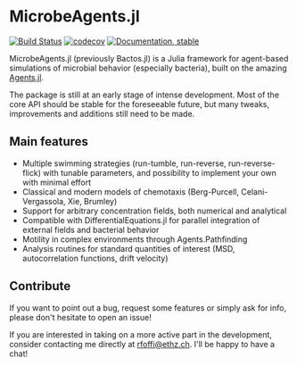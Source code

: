 # MicrobeAgents.jl

[![Build Status](https://github.com/mastrof/MicrobeAgents.jl/workflows/CI/badge.svg)](https://github.com/mastrof/MicrobeAgents.jl/actions)
[![codecov](https://codecov.io/gh/mastrof/MicrobeAgents.jl/branch/main/graphs/badge.svg)](https://codecov.io/gh/mastrof/MicrobeAgents.jl)
[![Documentation, stable](https://img.shields.io/badge/docs-latest-blue.svg)](https://mastrof.github.io/Bactos.jl/dev/)

MicrobeAgents.jl (previously Bactos.jl) is a Julia framework for agent-based simulations of microbial behavior (especially bacteria), built on the amazing [Agents.jl](https://github.com/JuliaDynamics/Agents.jl).

The package is still at an early stage of intense development.
Most of the core API should be stable for the foreseeable future, but many tweaks, improvements and additions still need to be made.

## Main features
- Multiple swimming strategies (run-tumble, run-reverse, run-reverse-flick) with tunable parameters, and possibility to implement your own with minimal effort
- Classical and modern models of chemotaxis (Berg-Purcell, Celani-Vergassola, Xie, Brumley)
- Support for arbitrary concentration fields, both numerical and analytical
- Compatible with DifferentialEquations.jl for parallel integration of external fields and bacterial behavior
- Motility in complex environments through Agents.Pathfinding
- Analysis routines for standard quantities of interest (MSD, autocorrelation functions, drift velocity)

## Contribute
If you want to point out a bug, request some features or simply ask for info, 
please don't hesitate to open an issue!

If you are interested in taking on a more active part in the development,
consider contacting me directly at rfoffi@ethz.ch.
I'll be happy to have a chat!

